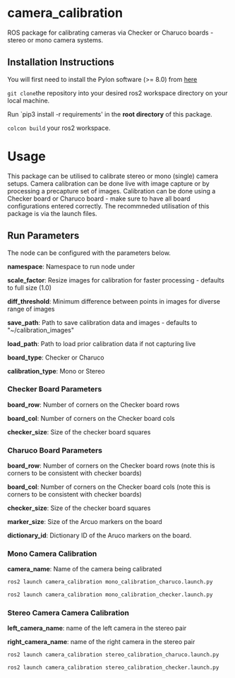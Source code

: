 # camera_calibration
ROS package for calibrating cameras via Checker or Charuco boards - stereo or mono camera systems.

## Installation Instructions
You will first need to install the Pylon software (>= 8.0) from [here](https://www.baslerweb.com/en/software/pylon/) 

`git clone`the repository into your desired ros2 workspace directory on your local machine.

Run `pip3 install -r requirements' in the **root directory** of this package.

`colcon build` your ros2 workspace.

# Usage
This package can be utilised to calibrate stereo or mono (single) camera setups.
Camera calibration can be done live with image capture or by processing a precapture set of images. 
Calibration can be done using a Checker board or Charuco board - make sure to have all board configurations entered correctly.
The recommneded utilisation of this package is via the launch files.

## Run Parameters
The node can be configured with the parameters below.

**namespace**: Namespace to run node under

**scale_factor**: Resize images for calibration for faster processing - defaults to full size (1.0)

**diff_threshold**: Minimum difference between points in images for diverse range of images

**save_path**: Path to save calibration data and images - defaults to "~/calibration_images"

**load_path**: Path to load prior calibration data if not capturing live

**board_type**: Checker or Charuco

**calibration_type**: Mono or Stereo

### Checker Board Parameters

**board_row**: Number of corners on the Checker board rows

**board_col**: Number of corners on the Checker board cols

**checker_size**: Size of the checker board squares

### Charuco Board Parameters

**board_row**: Number of corners on the Checker board rows (note this is corners to be consistent with checker boards)

**board_col**: Number of corners on the Checker board cols (note this is corners to be consistent with checker boards)

**checker_size**: Size of the checker board squares

**marker_size**: Size of the Arcuo markers on the board

**dictionary_id**: Dictionary ID of the Aruco markers on the board.

### Mono Camera Calibration

**camera_name**: Name of the camera being calibrated

```sh
ros2 launch camera_calibration mono_calibration_charuco.launch.py 
```

```sh
ros2 launch camera_calibration mono_calibration_checker.launch.py
```

### Stereo Camera Camera Calibration

**left_camera_name**: name of the left camera in the stereo pair

**right_camera_name**: name of the right camera in the stereo pair

```sh
ros2 launch camera_calibration stereo_calibration_charuco.launch.py 
```

```sh
ros2 launch camera_calibration stereo_calibration_checker.launch.py
```
